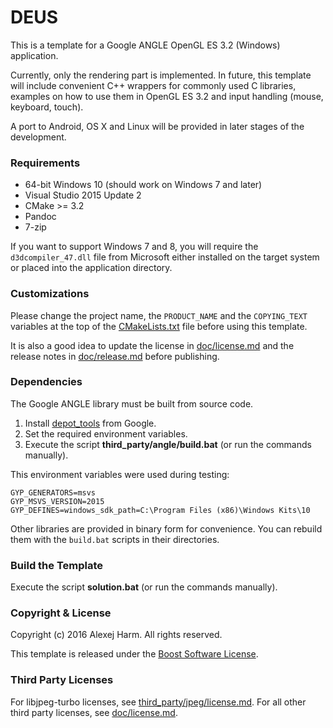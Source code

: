 # DEUS
This is a template for a Google ANGLE OpenGL ES 3.2 (Windows) application.

Currently, only the rendering part is implemented. In future, this template will include convenient
C++ wrappers for commonly used C libraries, examples on how to use them in OpenGL ES 3.2 and input
handling (mouse, keyboard, touch).

A port to Android, OS X and Linux will be provided in later stages of the development.

### Requirements
* 64-bit Windows 10 (should work on Windows 7 and later)
* Visual Studio 2015 Update 2
* CMake >= 3.2
* Pandoc
* 7-zip

If you want to support Windows 7 and 8, you will require the `d3dcompiler_47.dll` file from Microsoft
either installed on the target system or placed into the application directory.

### Customizations
Please change the project name, the `PRODUCT_NAME` and the `COPYING_TEXT` variables at the top of
the [CMakeLists.txt](CMakeLists.txt) file before using this template.

It is also a good idea to update the license in [doc/license.md](doc/license.md) and the release
notes in [doc/release.md](doc/release.md) before publishing.

### Dependencies
The Google ANGLE library must be built from source code.

1. Install [depot_tools](https://dev.chromium.org/developers/how-tos/install-depot-tools) from Google.
2. Set the required environment variables.
3. Execute the script **third_party/angle/build.bat** (or run the commands manually).

This environment variables were used during testing:

```
GYP_GENERATORS=msvs
GYP_MSVS_VERSION=2015
GYP_DEFINES=windows_sdk_path=C:\Program Files (x86)\Windows Kits\10
```

Other libraries are provided in binary form for convenience. You can rebuild them with the `build.bat`
scripts in their directories.

### Build the Template
Execute the script **solution.bat** (or run the commands manually).

### Copyright & License
Copyright (c) 2016 Alexej Harm. All rights reserved.

This template is released under the [Boost Software License](http://www.boost.org/LICENSE_1_0.txt).

### Third Party Licenses
For libjpeg-turbo licenses, see [third_party/jpeg/license.md](third_party/jpeg/license.md).
For all other third party licenses, see [doc/license.md](doc/license.md).
